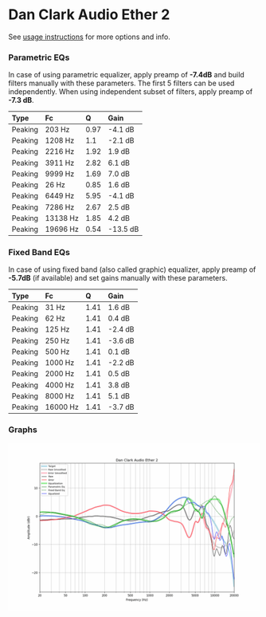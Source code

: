 # Dan Clark Audio Ether 2
See [usage instructions](https://github.com/jaakkopasanen/AutoEq#usage) for more options and info.

### Parametric EQs
In case of using parametric equalizer, apply preamp of **-7.4dB** and build filters manually
with these parameters. The first 5 filters can be used independently.
When using independent subset of filters, apply preamp of **-7.3 dB**.

| Type    | Fc       |    Q | Gain     |
|:--------|:---------|:-----|:---------|
| Peaking | 203 Hz   | 0.97 | -4.1 dB  |
| Peaking | 1208 Hz  | 1.1  | -2.1 dB  |
| Peaking | 2216 Hz  | 1.92 | 1.9 dB   |
| Peaking | 3911 Hz  | 2.82 | 6.1 dB   |
| Peaking | 9999 Hz  | 1.69 | 7.0 dB   |
| Peaking | 26 Hz    | 0.85 | 1.6 dB   |
| Peaking | 6449 Hz  | 5.95 | -4.1 dB  |
| Peaking | 7286 Hz  | 2.67 | 2.5 dB   |
| Peaking | 13138 Hz | 1.85 | 4.2 dB   |
| Peaking | 19696 Hz | 0.54 | -13.5 dB |

### Fixed Band EQs
In case of using fixed band (also called graphic) equalizer, apply preamp of **-5.7dB**
(if available) and set gains manually with these parameters.

| Type    | Fc       |    Q | Gain    |
|:--------|:---------|:-----|:--------|
| Peaking | 31 Hz    | 1.41 | 1.6 dB  |
| Peaking | 62 Hz    | 1.41 | 0.4 dB  |
| Peaking | 125 Hz   | 1.41 | -2.4 dB |
| Peaking | 250 Hz   | 1.41 | -3.6 dB |
| Peaking | 500 Hz   | 1.41 | 0.1 dB  |
| Peaking | 1000 Hz  | 1.41 | -2.2 dB |
| Peaking | 2000 Hz  | 1.41 | 0.5 dB  |
| Peaking | 4000 Hz  | 1.41 | 3.8 dB  |
| Peaking | 8000 Hz  | 1.41 | 5.1 dB  |
| Peaking | 16000 Hz | 1.41 | -3.7 dB |

### Graphs
![](./Dan%20Clark%20Audio%20Ether%202.png)